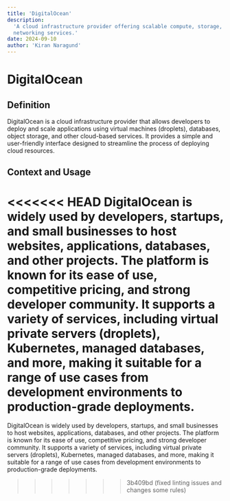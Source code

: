 ```yaml
---
title: 'DigitalOcean'
description:
  'A cloud infrastructure provider offering scalable compute, storage, and
  networking services.'
date: 2024-09-10
author: 'Kiran Naragund'
---
```


# DigitalOcean

## Definition

DigitalOcean is a cloud infrastructure provider that allows developers to deploy
and scale applications using virtual machines (droplets), databases, object
storage, and other cloud-based services. It provides a simple and user-friendly
interface designed to streamline the process of deploying cloud resources.

## Context and Usage

<<<<<<< HEAD
DigitalOcean is widely used by developers, startups, and small businesses to host websites, applications, databases, and other projects. The platform is known for its ease of use, competitive pricing, and strong developer community. It supports a variety of services, including virtual private servers (droplets), Kubernetes, managed databases, and more, making it suitable for a range of use cases from development environments to production-grade deployments.
=======
DigitalOcean is widely used by developers, startups, and small businesses to
host websites, applications, databases, and other projects. The platform is
known for its ease of use, competitive pricing, and strong developer community.
It supports a variety of services, including virtual private servers (droplets),
Kubernetes, managed databases, and more, making it suitable for a range of use
cases from development environments to production-grade deployments.
>>>>>>> 3b409bd (fixed linting issues and changes some rules)
